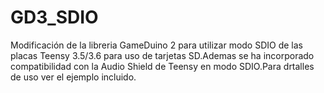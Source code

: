 # GD3_SDIO
Modificación de la libreria GameDuino 2 para utilizar modo SDIO de las placas  Teensy 3.5/3.6
 para uso de tarjetas SD.Ademas se ha incorporado compatibilidad con la Audio Shield de Teensy en modo SDIO.Para drtalles de uso ver el ejemplo incluido.
